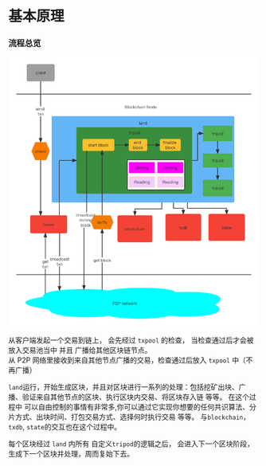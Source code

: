 # 基本原理


### 流程总览
![image](yu_flow_chart.png)  

从客户端发起一个交易到链上， 会先经过 `txpool` 的检查， 当检查通过后才会被放入交易池当中 并且 广播给其他区块链节点。  
从 P2P 网络里接收到来自其他节点广播的交易，检查通过后放入 `txpool` 中（不再广播） 

`land`运行，开始生成区块，并且对区块进行一系列的处理：包括挖矿出块、广播、验证来自其他节点的区块、执行区块内交易、将区块存入链 等等。 在这个过程中
可以自由控制的事情有非常多,你可以通过它实现你想要的任何共识算法、分片方式、出块时间、打包交易方式、选择何时执行交易 等等。 与`blockchain`， 
`txdb`, `state`的交互也在这个过程中。

每个区块经过 `land` 内所有 自定义`tripod`的逻辑之后， 会进入下一个区块阶段，生成下一个区块并处理，周而复始下去。



